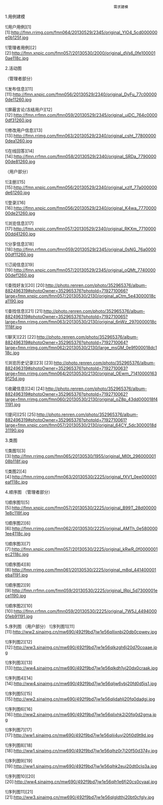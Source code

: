                                                       需求建模

1.用例建模

![用户用例][1]
[1]:http://fmn.rrimg.com/fmn064/20130529/2345/original_YlO4_5cd000000e0b125f.jpg

![管理者用例][2]
[2]:http://fmn.xnpic.com/fmn057/20130530/2000/original_dVs6_0fe1000010ae118c.jpg

2.活动图

（管理者部分）

![发布信息][11]
[11]:http://fmn.xnpic.com/fmn056/20130529/2340/original_DyFu_77c000000de11260.jpg


![屏蔽言论/冻结用户][12]
[12]:http://fmn.rrfmn.com/fmn059/20130529/2345/original_ujDC_764c00000df31260.jpg

![修改用户信息][13]
[13]:http://fmn.rrimg.com/fmn063/20130529/2340/original_csht_778000000dea1260.jpg

![在线回答][14]
[14]:http://fmn.rrfmn.com/fmn058/20130529/2340/original_SRDa_779000000de81260.jpg

（用户部分）

![注册][15]
[15]:http://fmn.xnpic.com/fmn056/20130529/2340/original_xzlf_77a000000de61260.jpg

![登录][16]
[16]:http://fmn.xnpic.com/fmn056/20130529/2340/original_K4wa_777000000de21260.jpg

![浏览信息][17]
[17]:http://fmn.xnpic.com/fmn057/20130529/2340/original_RKXm_771000000dd41260.jpg

![分享信息][18]
[18]:http://fmn.rrfmn.com/fmn059/20130529/2345/original_0sNG_76a000000df11260.jpg

![订阅信息][19]
[19]:http://fmn.xnpic.com/fmn057/20130529/2345/original_oQMt_774000000def1260.jpg

![查找好友][20]
[20]:http://photo.renren.com/photo/352965376/album-882496319#photoOwner=352965376?photoId=7192710066?large=fmn.xnpic.com/fmn057/20130530/2130/original_aCtm_5e43000018ca1190.jpg

![查找信息][21]
[21]:http://photo.renren.com/photo/352965376/album-882496319#photoOwner=352965376?photoId=7192710065?large=fmn.rrimg.com/fmn063/20130530/2130/original_6nWz_2970000018c1118f.jpg

![聊天][22]
[22]:http://photo.renren.com/photo/352965376/album-882496319#photoOwner=352965376?photoId=7192710064?large=fmn.rrimg.com/fmn062/20130530/2130/large_msGM_0e9f000018dc118c.jpg

![浏览历史记录][23]
[23]:http://photo.renren.com/photo/352965376/album-882496319#photoOwner=352965376?photoId=7192710063?large=fmn.rrimg.com/fmn064/20130530/2130/original_OEwm_714100001639125d.jpg

![收藏信息][24]
[24]:http://photo.renren.com/photo/352965376/album-882496319#photoOwner=352965376?photoId=7192710062?large=fmn.rrimg.com/fmn060/20130530/2130/original_oZ8p_43dd000018f41191.jpg

![提问][25]
[25]:http://photo.renren.com/photo/352965376/album-882496319#photoOwner=352965376?photoId=7192710061?large=fmn.xnpic.com/fmn057/20130530/2130/original_64CY_5dc3000018d31190.jpg

3.类图

![类图1][3]
[3]:http://fmn.rrimg.com/fmn065/20130530/1955/original_Ml0t_29600000108b118f.jpg

![类图2][4]
[4]:http://fmn.rrimg.com/fmn063/20130530/2225/original_fXV1_0ee000001eaf118c.jpg

4.顺序图
（管理者部分）

![顺序图1][5]
[5]:http://fmn.xnpic.com/fmn057/20130530/2225/original_B99T_28d000001e8c118f.jpg

![顺序图2][6]
[6]:http://fmn.rrimg.com/fmn062/20130530/2225/original_AMTh_0e5800001ee4118c.jpg

![顺序图3][7]
[7]:http://fmn.xnpic.com/fmn057/20130530/2225/original_kRwR_0f0000001ec2118c.jpg

![顺序图4][8]
[8]:http://fmn.rrimg.com/fmn061/20130530/2225/original_m8qI_441400001eba1191.jpg

![顺序图2][9]
[9]:http://fmn.rrfmn.com/fmn059/20130530/2225/original_IRpi_5d7300001ece1190.jpg

![顺序图2][10]
[10]:http://fmn.rrfmn.com/fmn059/20130530/2225/original_7W5J_449400001eb91191.jpg

5.序列图
（用户部分）
![序列图1][11]
[11]:http://ww2.sinaimg.cn/mw690/492f9bd7jw1e56qllixnbj20db0cpwey.jpg

![序列图2][12]
[12]:http://ww3.sinaimg.cn/mw690/492f9bd7jw1e56qlkzgh6j20d70coaae.jpg

![序列图3][13]
[13]:http://ww4.sinaimg.cn/mw690/492f9bd7jw1e56qlkdh1yj20dx0craak.jpg

![序列图4][14]
[14]:http://ww4.sinaimg.cn/mw690/492f9bd7jw1e56qljw6vbj20fd0d5js1.jpg

![序列图5][15]
[15]:http://ww2.sinaimg.cn/mw690/492f9bd7jw1e56qljdahlj20fq0dadgi.jpg

![序列图6][16]
[16]:http://ww2.sinaimg.cn/mw690/492f9bd7jw1e56qlixhk2j20fq0d2gma.jpg

![序列图7][17]
[17]:http://ww1.sinaimg.cn/mw690/492f9bd7jw1e56qlii4uyj20fi0d9t9d.jpg

![序列图8][18]
[18]:http://ww1.sinaimg.cn/mw690/492f9bd7jw1e56qlhz0r7j20f50d374y.jpg

![序列图9][19]
[19]:http://ww1.sinaimg.cn/mw690/492f9bd7jw1e56qlhk2euj20dt0clq3a.jpg

![序列图10][20]
[20]:http://ww4.sinaimg.cn/mw690/492f9bd7jw1e56qlh1e6fj20cs0cyaal.jpg

![序列图11][21]
[21]:http://ww3.sinaimg.cn/mw690/492f9bd7jw1e56qlgldthj20bt0cfgly.jpg


